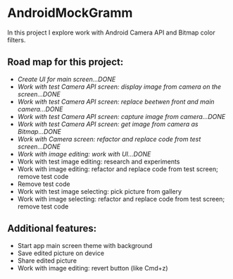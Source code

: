 # AndroidMockGramm
In this project I explore work with Android Camera API and Bitmap color filters.

## Road map for this project:
- *Create UI for main screen...DONE*
- *Work with test Camera API screen: display image from camera on the screen...DONE*
- *Work with test Camera API screen: replace beetwen front and main camera...DONE*
- *Work with test Camera API screen: capture image from camera...DONE*
- *Work with test Camera API screen: get image from camera as Bitmap...DONE*
- *Work with Camera screen: refactor and replace code from test screen...DONE*
- *Work with image editing: work with UI...DONE*
- Work with test image editing: research and experiments
- Work with image editing: refactor and replace code from test screen; remove test code
- Remove test code
- Work with test image selecting: pick picture from gallery
- Work with image selecting: refactor and replace code from test screen; remove test code

## Additional features:
- Start app main screen theme with background
- Save edited picture on device
- Share edited picture
- Work with image editing: revert button (like Cmd+z)
